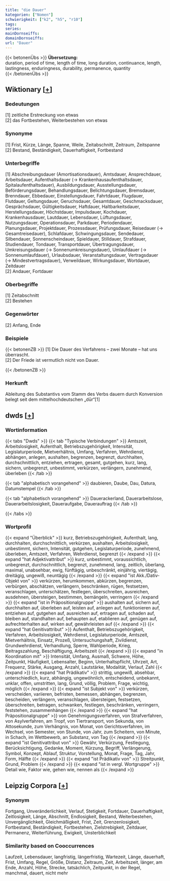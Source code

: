 ```yaml
---
title: "die Dauer"
kategorien: ["Nomen"]
schwierigkeit: ["k2", "h5", "r10"]
tags:
series:
mainDornseiffs:
domainDornseiffs:
url: "Dauer"
---
```


{{< betonenÜbs >}}
**Übersetzung:**  
duration, period of time, length of time, long duration, continuance, length, lastingness, enduringness, durability, permanence, quantity  
{{< /betonenÜbs >}}

## Wiktionary [[+](https://de.wiktionary.org/wiki/Dauer)]

### Bedeutungen
[1] zeitliche Erstreckung von etwas  
[2] das Fortbestehen, Weiterbestehen von etwas  

### Synonyme
[1] Frist, Kürze, Länge, Spanne, Weile, Zeitabschnitt, Zeitraum, Zeitspanne  
[2] Bestand, Beständigkeit, Dauerhaftigkeit, Fortbestand  

### Unterbegriffe
[1] Abschreibungsdauer (Amortisationsdauer), Amtsdauer, Ansprechdauer, Arbeitsdauer, Aufenthaltsdauer (→ Krankenhausaufenthaltsdauer, Spitalaufenthaltsdauer), Ausbildungsdauer, Ausstellungsdauer, Beförderungsdauer, Behandlungsdauer, Belichtungsdauer, Bremsdauer, Brenndauer, Ebbedauer, Einstellungsdauer, Fahrtdauer, Flugdauer, Flutdauer, Geltungsdauer, Geruchsdauer, Gesamtdauer, Geschmacksdauer, Gesprächsdauer, Gültigkeitsdauer, Haftdauer, Haltbarkeitsdauer, Herstellungsdauer, Höchstdauer, Impulsdauer, Kochdauer, Krankenhausdauer, Lautdauer, Lebensdauer, Lüftungsdauer, Nutzungsdauer, Operationsdauer, Parkdauer, Periodendauer, Planungsdauer, Projektdauer, Prozessdauer, Prüfungsdauer, Reisedauer (→ Gesamtreisedauer), Schlafdauer, Schwingungsdauer, Sendedauer, Silbendauer, Sonnenscheindauer, Spieldauer, Stilldauer, Strafdauer, Studiendauer, Tondauer, Transportdauer, Übertragungsdauer, Umkreisungsdauer (→ Sonnenumkreisungsdauer), Umlaufdauer (→ Sonnenumlaufdauer), Urlaubsdauer, Veranstaltungsdauer, Vertragsdauer (→ Mindestvertragsdauer), Verweildauer, Wirkungsdauer, Wortdauer, Zeitdauer  
[2] Andauer, Fortdauer  

### Oberbegriffe
[1] Zeitabschnitt  
[2] Bestehen  

### Gegenwörter
[2] Anfang, Ende  

### Beispiele
{{< betonenZB >}}
[1] Die Dauer des Verfahrens – zwei Monate – hat uns überrascht.  
[2] Der Friede ist vermutlich nicht von Dauer.  

{{< /betonenZB >}}
### Herkunft
Ableitung des Substantivs vom Stamm des Verbs dauern durch Konversion  
belegt seit dem mittelhochdeutschen „dūr“[1]  



## dwds [[+](https://www.dwds.de/wb/Dauer)]

### Wortinformation
{{< tabs "Dwds" >}}
{{< tab "Typische Verbindungen" >}}
Amtszeit, Arbeitslosigkeit, Aufenthalt, Betriebszugehörigkeit, Intensität, Legislaturperiode, Mietverhältnis, Umfang, Verfahren, Wehrdienst, abhängen, anlegen, aushalten, begrenzen, begrenzt, durchhalten, durchschnittlich, entziehen, ertragen, gesamt, gutgehen, kurz, lang, sichern, unbegrenzt, unbestimmt, verkürzen, verlängern, zunehmend, überleben
{{< /tab >}}

{{< tab "alphabetisch vorangehend" >}}
daubieren, Daube, Dau, Datura, Datumstempel
{{< /tab >}}

{{< tab "alphabetisch vorangehend" >}}
Dauerackerland, Dauerarbeitslose, Dauerarbeitslosigkeit, Daueraufgabe, Dauerauftrag
{{< /tab >}}

{{< /tabs >}}

### Wortprofil
{{< expand "Überblick" >}} kurz, Betriebszugehörigkeit, Aufenthalt, lang, durchhalten, durchschnittlich, verkürzen, aushalten, Arbeitslosigkeit, unbestimmt, sichern, Intensität, gutgehen, Legislaturperiode, zunehmend, überleben, Amtszeit, Verfahren, Wehrdienst, begrenzt {{< /expand >}}
{{< expand "hat Adjektivattribut" >}} kurz, unbestimmt, voraussichtlich, unbegrenzt, durchschnittlich, begrenzt, zunehmend, lang, zeitlich, überlang, maximal, unabsehbar, ewig, fünftägig, unbeschränkt, einjährig, viertägig, dreitägig, ungewiß, neuntägig {{< /expand >}}
{{< expand "ist Akk./Dativ-Objekt von" >}} verkürzen, herumkommen, abkürzen, begrenzen, verbürgen, abschätzen, verlängern, beschränken, rügen, festsetzen, veranschlagen, unterschätzen, festlegen, überschreiten, ausreichen, ausdehnen, übersteigen, bestimmen, bemängeln, verringern {{< /expand >}}
{{< expand "ist in Präpositionalgruppe" >}} aushalten auf, sichern auf, durchhalten auf, überleben auf, leisten auf, anlegen auf, funktionieren auf, entziehen auf, gutgehen auf, ausreichen auf, ertragen auf, schaden auf, bleiben auf, standhalten auf, behaupten auf, etablieren auf, genügen auf, aufrechterhalten auf, wirken auf, gewährleisten auf {{< /expand >}}
{{< expand "hat Genitivattribut" >}} Aufenthalt, Betriebszugehörigkeit, Verfahren, Arbeitslosigkeit, Wehrdienst, Legislaturperiode, Amtszeit, Mietverhältnis, Einsatz, Prozeß, Untersuchungshaft, Zivildienst, Grundwehrdienst, Verhandlung, Sperre, Wahlperiode, Krieg, Beitragszahlung, Beschäftigung, Arbeitszeit {{< /expand >}}
{{< expand "in Koordination mit" >}} Intensität, Umfang, Ausmaß, Schwere, Höhe, Zeitpunkt, Häufigkeit, Lebensalter, Beginn, Unterhaltspflicht, Uhrzeit, Art, Frequenz, Stärke, Ausgang, Anzahl, Lautstärke, Modalität, Verlauf, Zahl {{< /expand >}}
{{< expand "hat Prädikativ" >}} strittig, ungewiß, absehbar, unterschiedlich, kurz, abhängig, ungewöhnlich, entscheidend, unbekannt, unklar, offen, umstritten, lang, Grund, völlig, Problem, Frage, wichtig, möglich {{< /expand >}}
{{< expand "ist Subjekt von" >}} verkürzen, verscheiden, variieren, befristen, bemessen, abhängen, begrenzen, bescheiden, verlängern, veranschlagen, übersteigen, festsetzen, überschreiten, betragen, schwanken, festlegen, beschränken, verringern, feststehen, zusammenhängen {{< /expand >}}
{{< expand "hat Präpositionalgruppe" >}} von Genehmigungsverfahren, von Strafverfahren, von Asylverfahren, am Tropf, von Tiertransport, von Sekunda, von Attosekunde, zum Verhängnis, von Monat, von Gerichtsverfahren, im Wechsel, von Semester, von Stunde, von Jahr, zum Scheitern, von Minute, in Schach, im Wettbewerb, an Substanz, von Tag {{< /expand >}}
{{< expand "ist Genitivattribut von" >}} Gewähr, Verkürzung, Festlegung, Berücksichtigung, Gedanke, Moment, Kürzung, Begriff, Verlängerung, Symbol, Konzept, Ablauf, Struktur, Vorstellung, Monat, Frage, Tag, Jahr, Form, Hälfte {{< /expand >}}
{{< expand "ist Prädikativ von" >}} Streitpunkt, Grund, Problem {{< /expand >}}
{{< expand "ist in vergl. Wortgruppe" >}} Detail wie, Faktor wie, gehen wie, nennen als {{< /expand >}}

## Leipzig Corpora [[+](https://corpora.uni-leipzig.de/en/res?word=Dauer&corpusId=deu_newscrawl-public_2018)]


### Synonym
Fortgang, Unveränderlichkeit, Verlauf, Stetigkeit, Fortdauer, Dauerhaftigkeit, Zeitlosigkeit, Länge, Abschnitt, Endlosigkeit, Bestand, Weiterbestehen, Unvergänglichkeit, Gleichmäßigkeit, Frist, Zeit, Grenzenlosigkeit, Fortbestand, Beständigkeit, Fortbestehen, Zielstrebigkeit, Zeitdauer, Permanenz, Weiterführung, Ewigkeit, Unsterblichkeit


### Similarity based on Cooccurrences
Laufzeit, Lebensdauer, langfristig, längerfristig, Wartezeit, Länge, dauerhaft, Frist, Umfang, Regel, Größe, Distanz, Zeitraum, Zeit, Arbeitszeit, länger, am Ende, Anzahl, Höhe, Strecke, tatsächlich, Zeitpunkt, in der Regel, manchmal, dauert, nicht mehr

